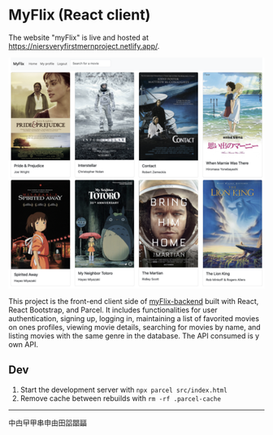 # MyFlix (React client)

The website "myFlix" is live and hosted at https://niersveryfirstmernproject.netlify.app/.

![Screenshot of live app](ReadMeImg.png)

This project is the front-end client side of [myFlix-backend](https://github.com/NIER-BIAN/myFlix-backend) built with React, React Bootstrap, and Parcel. It includes functionalities for user authentication, signing up, logging in, maintaining a list of favorited movies on ones profiles, viewing movie details, searching for movies by name, and listing movies with the same genre in the database. The API consumed is y own API.

## Dev

1. Start the development server with `npx parcel src/index.html`
2. Remove cache between rebuilds with `rm -rf .parcel-cache`


---

中甴曱甲串申由田㗊𣊫㽬